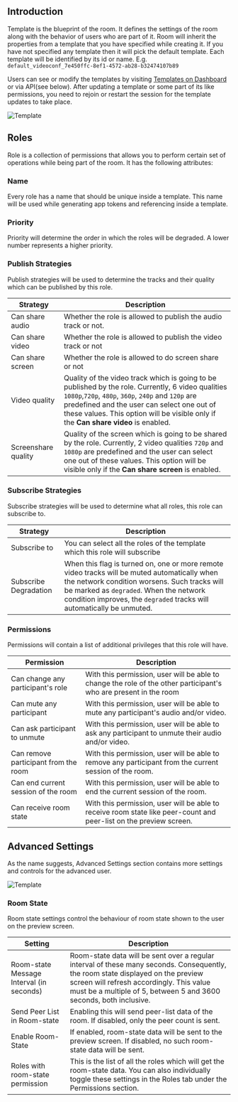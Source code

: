 ## Introduction

Template is the blueprint of the room. It defines the settings of the room along with the behavior of users who are part of it.
Room will inherit the properties from a template that you have specified while creating it. If you have not specified any template then it will pick the default template.
Each template will be identified by its id or name. E.g. `default_videoconf_7e450ffc-8ef1-4572-ab28-b32474107b89`

Users can see or modify the templates by visiting [Templates on Dashboard](https://dashboard.100ms.live/templates) or via API(see below). After updating a template or some part of its like permissions, you need to rejoin or restart the session for the template updates to take place.

![Template](/docs/docs/v2/template.png)

## Roles

Role is a collection of permissions that allows you to perform certain set of operations while being part of the room. It has the following attributes:

### Name

Every role has a name that should be unique inside a template. This name will be used while generating app tokens and referencing inside a template.

### Priority

Priority will determine the order in which the roles will be degraded. A lower number represents a higher priority.

### Publish Strategies

Publish strategies will be used to determine the tracks and their quality which can be published by this role.

| Strategy            | Description                                                                                                                                                                                                                                                                                   |
| ------------------- | --------------------------------------------------------------------------------------------------------------------------------------------------------------------------------------------------------------------------------------------------------------------------------------------- |
| Can share audio     | Whether the role is allowed to publish the audio track or not.                                                                                                                                                                                                                                |
| Can share video     | Whether the role is allowed to publish the video track or not                                                                                                                                                                                                                                 |
| Can share screen    | Whether the role is allowed to do screen share or not                                                                                                                                                                                                                                         |
| Video quality       | Quality of the video track which is going to be published by the role. Currently, 6 video qualities `1080p`,`720p`, `480p`, `360p`, `240p` and `120p` are predefined and the user can select one out of these values. This option will be visible only if the **Can share video** is enabled. |
| Screenshare quality | Quality of the screen which is going to be shared by the role. Currently, 2 video qualities `720p` and `1080p` are predefined and the user can select one out of these values. This option will be visible only if the **Can share screen** is enabled.                                       |

### Subscribe Strategies

Subscribe strategies will be used to determine what all roles, this role can subscribe to.

| Strategy              | Description                                                                                                                                                                                                                                                      |
| --------------------- | ---------------------------------------------------------------------------------------------------------------------------------------------------------------------------------------------------------------------------------------------------------------- |
| Subscribe to          | You can select all the roles of the template which this role will subscribe                                                                                                                                                                                      |
| Subscribe Degradation | When this flag is turned on, one or more remote video tracks will be muted automatically when the network condition worsens. Such tracks will be marked as `degraded`. When the network condition improves, the `degraded` tracks will automatically be unmuted. |

### Permissions

Permissions will contain a list of additional privileges that this role will have.

| Permission                           | Description                                                                                                       |
| ------------------------------------ | ----------------------------------------------------------------------------------------------------------------- |
| Can change any participant's role    | With this permission, user will be able to change the role of the other participant's who are present in the room |
| Can mute any participant             | With this permission, user will be able to mute any participant's audio and/or video.                             |
| Can ask participant to unmute        | With this permission, user will be able to ask any participant to unmute their audio and/or video.                |
| Can remove participant from the room | With this permission, user will be able to remove any participant from the current session of the room.           |
| Can end current session of the room  | With this permission, user will be able to end the current session of the room.                                   |
| Can receive room state               | With this permission, user will be able to receive room state like peer-count and peer-list on the preview screen. |
## Advanced Settings

As the name suggests, Advanced Settings section contains more settings and controls for the advanced user.

![Template](/docs/docs/v2/advanced-settings.png)

### Room State

Room state settings control the behaviour of room state shown to the user on the preview screen.



| Setting                           | Description                                                                                                       |
| ------------------------------------ | ----------------------------------------------------------------------------------------------------------------- |
| Room-state Message Interval (in seconds)    | Room-state data will be sent over a regular interval of these many seconds.  Consequently, the room state displayed on the preview screen will refresh accordingly. This value must be a multiple of 5, between 5 and 3600 seconds, both inclusive.                                   |
| Send Peer List in Room-state                | Enabling this will send peer-list data of the room. If disabled, only the peer count is sent.                   |
| Enable Room-State                           | If enabled, room-state data will be sent to the preview screen. If disabled, no such room-state data will be sent.|
| Roles with room-state permission           | This is the list of all the roles which will get the room-state data. You can also individually toggle these settings in the Roles tab under the Permissions section.                               |